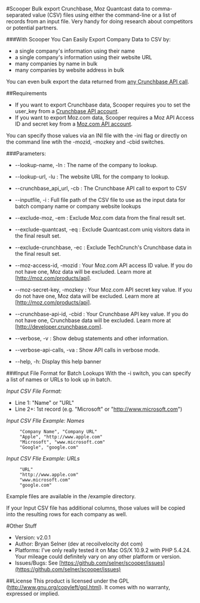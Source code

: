 #Scooper
Bulk export Crunchbase, Moz Quantcast data to comma-separated value (CSV) files using either the command-line or a list of records from an input file.  Very handy for doing research about competitors or potential partners.  

###With Scooper You Can Easily Export Company Data to CSV by:
* a single company's information using their name
* a single company's information using their website URL
* many companies by name in bulk
* many companies by website address in bulk

You can even bulk export the data returned from [any Crunchbase API call](https://developer.crunchbase.com/docs).


##Requirements
* If you want to export Crunchbase data, Scooper requires you to set the user_key from a  [Crunchbase API account](http://developer.crunchbase.com). 
* If you want to export Moz.com data, Scooper requires a Moz API Access ID and secret key from a  [Moz.com API account](http://moz.com/products/api).

You can specify those values via an INI file with the -ini flag or directly on the command line wtih the -mozid, -mozkey and -cbid switches.

###Parameters:
* --lookup-name, -ln : The name of the company to lookup. 
* --lookup-url, -lu : The website URL for the company to lookup.
* --crunchbase_api_url, -cb : The Crunchbase API call to export to CSV
* --inputfile, -i : Full file path of the CSV file to use as the input data for batch company name or company website lookups

* --exclude-moz, -em : Exclude Moz.com data from the final result set.
* --exclude-quantcast, -eq : Exclude Quantcast.com uniq visitors data in the final result set.
* --exclude-crunchbase, -ec : Exclude TechCrunch's Crunchbase data in the final result set.

* --moz-access-id, -mozid : Your Moz.com API access ID value.  If you do not have one, Moz data will be excluded.  Learn more at [http://moz.com/products/api].
* --moz-secret-key, -mozkey : Your Moz.com API secret key value.  If you do not have one, Moz data will be excluded.  Learn more at [http://moz.com/products/api].
* --crunchbase-api-id, -cbid : Your Crunchbase API key value.  If you do not have one, Crunchbase data will be excluded.  Learn more at [http://developer.crunchbase.com].

* --verbose, -v : Show debug statements and other information.
* --verbose-api-calls, -va : Show API calls in verbose mode.
* --help, -h: Display this help banner


###Input File Format for Batch Lookups 
With the -i switch, you can specify a list of names or URLs to look up in batch.

*Input CSV File Format:*
* Line 1:  "Name" or "URL" 
* Line 2+:  1st record (e.g. "Microsoft" or "http://www.microsoft.com")

*Input CSV FIle Example: Names*
```
     "Company Name", "Company URL"
     "Apple", "http://www.apple.com"
     "Microsoft", "www.microsoft.com"
     "Google", "google.com"
```

*Input CSV FIle Example: URLs*
```
     "URL"
     "http://www.apple.com"
     "www.microsoft.com"
     "google.com"
```

Example files are available in the /example directory.

If your Input CSV file has additional columns, those values will be copied into the resulting rows for each company as well.

#Other Stuff
* Version:  v2.0.1
* Author:  Bryan Selner (dev at recoilvelocity dot com)
* Platforms:  I've only really tested it on Mac OS/X 10.9.2 with PHP 5.4.24.  Your mileage could definitely vary on any other platform or version.  
* Issues/Bugs:  See [https://github.com/selner/scooper/issues](https://github.com/selner/scooper/issues)
 
##License
This product is licensed under the GPL (http://www.gnu.org/copyleft/gpl.html). It comes with no warranty, expressed or implied.
